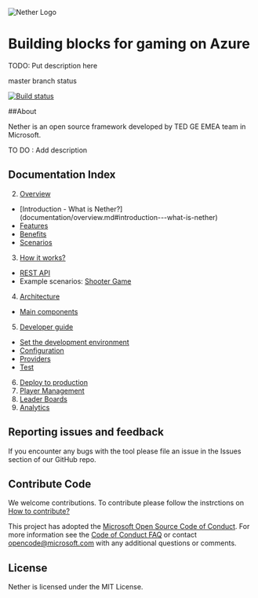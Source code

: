 ![Nether Logo](https://github.com/dx-ted-emea/nether/blob/master/logos/both-logo-and-title/logo-title-1109x256.png)
# Building blocks for gaming on Azure

TODO: Put description here

master branch status

[![Build status](https://ci.appveyor.com/api/projects/status/4fgaaeakffhf32vu/branch/master?svg=true)](https://ci.appveyor.com/project/stuartleeks/nether/branch/master)

##About

Nether is an open source framework developed by TED GE EMEA team in Microsoft.


TO DO : Add description


## Documentation Index

2.	[Overview](documentation/overview.md)
 * [Introduction - What is Nether?] (documentation/overview.md#introduction---what-is-nether)
 * [Features](documentation/overview.md#features)
 * [Benefits](documentation/overview.md#benefits)
 * [Scenarios](documentation/overview.md#scenarios)
3.	[How it works?](documentation/howitworks.md)
 * [REST API](Documentation/RESTAPI.md)
 * Example scenarios: [Shooter Game](Documentation/lightsSampleScenario.md)
4.	[Architecture](Documentation/architecture.md)
 * [Main components](Documentation/architecture.md#main-components)
5.	[Developer guide](Documentation/developerguide.md)
 * [Set the development environment](documentation/setup.md)
 * [Configuration](Documentation/configuration.md)
 * [Providers](Documentation/developerguide.md#providers)
 * [Test](Documentation/test.md)
6.	[Deploy to production](Documentation/deployment.md)
7. [Player Management](Documentation/deployment.md)
8. [Leader Boards](Documentation/deployment.md)
9. [Analytics](Documentation/deployment.md)

## Reporting issues and feedback

If you encounter any bugs with the tool please file an issue in the Issues
section of our GitHub repo.

## Contribute Code


We welcome contributions. To contribute please follow the instrctions on
[How to contribute?](CONTRIBUTING.md)

This project has adopted the [Microsoft Open Source Code of Conduct](https://opensource.microsoft.com/codeofconduct/).
For more information see the [Code of Conduct FAQ](https://opensource.microsoft.com/codeofconduct/faq/)
or contact [opencode@microsoft.com](mailto:opencode@microsoft.com) with any additional questions or comments.


## License

Nether is licensed under the MIT License.

